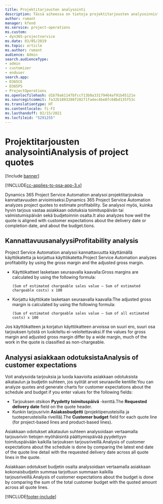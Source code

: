 ```yaml
---
title: Projektitarjousten analysointi
description: Tässä aiheessa on tietoja projektitarjousten analysoinnista.
author: rumant
manager: kfend
ms.service: project-operations
ms.custom:
- dyn365-projectservice
ms.date: 03/05/2019
ms.topic: article
ms.author: rumant
audience: Admin
search.audienceType:
- admin
- customizer
- enduser
search.app:
- D365CE
- D365PS
- ProjectOperations
ms.openlocfilehash: d1b79a61147bfccf13b0a33179464af91b45121e
ms.sourcegitcommit: fa32b1893286f20271fa4ec4be8fc68bd135f53c
ms.translationtype: HT
ms.contentlocale: fi-FI
ms.lasthandoff: 02/15/2021
ms.locfileid: "5291255"
---
```

# <a name="analysis-of-project-quotes"></a><span data-ttu-id="e882a-103">Projektitarjousten analysointi</span><span class="sxs-lookup"><span data-stu-id="e882a-103">Analysis of project quotes</span></span>

[!include [banner](../includes/psa-now-project-operations.md)]

[!INCLUDE[cc-applies-to-psa-app-3.x](../includes/cc-applies-to-psa-app-3x.md)]

<span data-ttu-id="e882a-104">Dynamics 365 Project Service Automation analysoi projektitarjouksia kannattavuuden arvioimiseksi.</span><span class="sxs-lookup"><span data-stu-id="e882a-104">Dynamics 365 Project Service Automation analyzes project quotes to estimate profitability.</span></span> <span data-ttu-id="e882a-105">Se analysoi myös, kuinka hyvin tarjous vastaa asiakkaan odotuksia toimituspäivän tai valmistumispäivän sekä budjetoinnin osalta.</span><span class="sxs-lookup"><span data-stu-id="e882a-105">It also analyzes how well the quote is aligned with customer expectations about the delivery date or completion date, and about the budget.tions.</span></span>

## <a name="profitability-analysis"></a><span data-ttu-id="e882a-106">Kannattavuusanalyysi</span><span class="sxs-lookup"><span data-stu-id="e882a-106">Profitability analysis</span></span>

<span data-ttu-id="e882a-107">Project Service Automation analysoi kannattavuutta käyttämällä käyttökatetta ja korjattua käyttökatetta.</span><span class="sxs-lookup"><span data-stu-id="e882a-107">Project Service Automation analyzes profitability by using the gross margin and the adjusted gross margin.</span></span>

- <span data-ttu-id="e882a-108">Käyttökatteet lasketaan seuraavalla kaavalla:</span><span class="sxs-lookup"><span data-stu-id="e882a-108">Gross margins are calculated by using the following formula:</span></span>

  `
    (Sum of estimated chargeable sales value – Sum of estimated chargeable costs) x 100
  `
- <span data-ttu-id="e882a-109">Korjattu käyttökate lasketaan seuraavalla kaavalla:</span><span class="sxs-lookup"><span data-stu-id="e882a-109">The adjusted gross margin is calculated by using the following formula:</span></span>

  `
    (Sum of estimated chargeable sales value – Sum of all estimated costs) x 100
  `

<span data-ttu-id="e882a-110">Jos käyttökatteen ja korjatun käyttökatteen arvoissa on suuri ero, suuri osa tarjouksen työstä on luokiteltu ei-veloitettavaksi.</span><span class="sxs-lookup"><span data-stu-id="e882a-110">If the values for gross margin and adjusted gross margin differ by a wide margin, much of the work in the quote is classified as non-chargeable.</span></span>

## <a name="analysis-of-customer-expectations"></a><span data-ttu-id="e882a-111">Analyysi asiakkaan odotuksista</span><span class="sxs-lookup"><span data-stu-id="e882a-111">Analysis of customer expectations</span></span>

<span data-ttu-id="e882a-112">Voit analysoida tarjouksia ja luoda kaavioita asiakkaan odotuksista aikataulun ja budjetin suhteen, jos syötät arvot seuraaville kentille:</span><span class="sxs-lookup"><span data-stu-id="e882a-112">You can analyze quotes and generate charts for customer expectations about the schedule and budget if you enter values for the following fields:</span></span>

- <span data-ttu-id="e882a-113">Tarjouksen otsikon **Pyydetty toimituspäivä** -kenttä.</span><span class="sxs-lookup"><span data-stu-id="e882a-113">The **Requested delivery date** field on the quote header.</span></span>
- <span data-ttu-id="e882a-114">Kunkin tarjousrivin **Asiakasbudjetti** (projektiperusteisilla ja tuoteperusteisilla riveillä).</span><span class="sxs-lookup"><span data-stu-id="e882a-114">The **Customer budget** field for each quote line (for project-based lines and product-based lines).</span></span>

<span data-ttu-id="e882a-115">Asiakkaan odotukset aikataulun suhteen analysoidaan vertaamalla tarjousrivin tietojen myöhäisintä päättymispäivää pyydettyyn toimituspäivään kaikilla tarjouksen tarjousriveillä.</span><span class="sxs-lookup"><span data-stu-id="e882a-115">Analysis of customer expectations about the schedule is done by comparing the latest end date of the quote line detail with the requested delivery date across all quote lines in the quote.</span></span>

<span data-ttu-id="e882a-116">Asiakkaan odotukset budjetin osalta analysoidaan vertaamalla asiakkaan kokonaisbudjetin summaa tarjottuun summaan kaikilla tarjousriveillä.</span><span class="sxs-lookup"><span data-stu-id="e882a-116">Analysis of customer expectations about the budget is done by comparing the sum of the total customer budget with the quoted amount across all quote lines.</span></span>


[!INCLUDE[footer-include](../includes/footer-banner.md)]